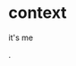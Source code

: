 # context

it's me
<img src="https://images.unsplash.com/photo-1674474023850-a9bc932dc7e8?ixlib=rb-4.0.3&ixid=MnwxMjA3fDB8MHx0b3BpYy1mZWVkfDM5fEZ6bzN6dU9ITjZ3fHxlbnwwfHx8fA%3D%3D&auto=format&fit=crop&w=500&q=60" alt="">

.
